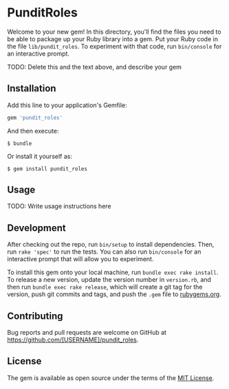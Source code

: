 # PunditRoles

Welcome to your new gem! In this directory, you'll find the files you need to be able to package up your Ruby library into a gem. Put your Ruby code in the file `lib/pundit_roles`. To experiment with that code, run `bin/console` for an interactive prompt.

TODO: Delete this and the text above, and describe your gem

## Installation

Add this line to your application's Gemfile:

```ruby
gem 'pundit_roles'
```

And then execute:

    $ bundle

Or install it yourself as:

    $ gem install pundit_roles

## Usage

TODO: Write usage instructions here

## Development

After checking out the repo, run `bin/setup` to install dependencies. Then, run `rake 'spec'` to run the tests. You can also run `bin/console` for an interactive prompt that will allow you to experiment.

To install this gem onto your local machine, run `bundle exec rake install`. To release a new version, update the version number in `version.rb`, and then run `bundle exec rake release`, which will create a git tag for the version, push git commits and tags, and push the `.gem` file to [rubygems.org](https://rubygems.org).

## Contributing

Bug reports and pull requests are welcome on GitHub at https://github.com/[USERNAME]/pundit_roles.


## License

The gem is available as open source under the terms of the [MIT License](http://opensource.org/licenses/MIT).

